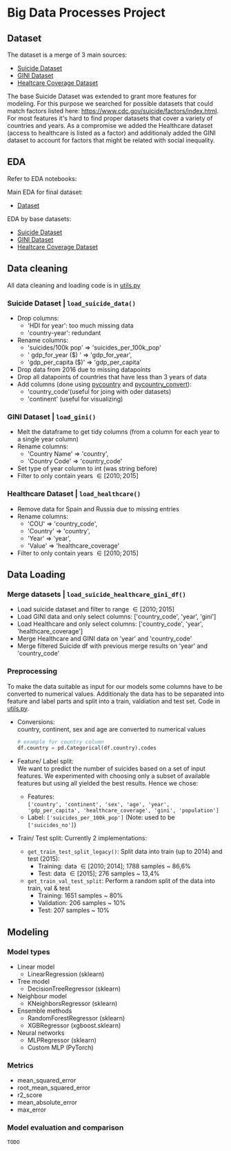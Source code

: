 # Big Data Processes Project

## Dataset

The dataset is a merge of 3 main sources:

- [Suicide Dataset](https://www.kaggle.com/datasets/russellyates88/suicide-rates-overview-1985-to-2016)
- [GINI Dataset](https://data.worldbank.org/indicator/SI.POV.GINI?end=2021&most_recent_value_desc=true&start=2021&view=map)
- [Healtcare Coverage Dataset](https://stats.oecd.org/Index.aspx?ThemeTreeId=9)

The base Suicide Dataset was extended to grant more features for modeling.
For this purpose we searched for possible datasets that could match factors listed here: https://www.cdc.gov/suicide/factors/index.html.
For most features it's hard to find proper datasets that cover a variety of countries and years.
As a compromise we added the Healthcare dataset (access to healthcare is listed as a factor) and additionaly added the GINI dataset to account for factors that might be related with social inequality.

## EDA

Refer to EDA notebooks:

Main EDA for final dataset:

- [Dataset](mental_health/eda_ds.ipynb)

EDA by base datasets:

- [Suicide Dataset](mental_health/eda_suicide.ipynb)
- [GINI Dataset](mental_health/eda_gini.ipynb)
- [Healtcare Coverage Dataset](mental_health/eda_hc_coverage.ipynb)

## Data cleaning

All data cleaning and loading code is in [utils.py](mental_health/utils.py)

### Suicide Dataset | `load_suicide_data()`

- Drop columns:
  - 'HDI for year': too much missing data
  - 'country-year': redundant
- Rename columns:
  - 'suicides/100k pop' => 'suicides_per_100k_pop'
  - ' gdp_for_year ($) ' => 'gdp_for_year',
  - 'gdp_per_capita ($)' => 'gdp_per_capita'
- Drop data from 2016 due to missing datapoints
- Drop all datapoints of countries that have less than 3 years of data
- Add columns (done using [pycountry](https://pypi.org/project/pycountry/) and [pycountry_convert](https://pypi.org/project/pycountry-convert/)):
  - 'country_code'(useful for joing with oder datasets)
  - 'continent' (useful for visualizing)

### GINI Dataset | `load_gini()`

- Melt the dataframe to get tidy columns (from a column for each year to a single year column)
- Rename columns:
  - 'Country Name' => 'country',
  - 'Country Code' => 'country_code'
- Set type of year column to int (was string before)
- Filter to only contain years $\in [2010; 2015]$

### Healthcare Dataset | `load_healthcare()`

- Remove data for Spain and Russia due to missing entries
- Rename columns:
  - 'COU' => 'country_code',
  - 'Country' => 'country',
  - 'Year' => 'year',
  - 'Value' => 'healthcare_coverage'
- Filter to only contain years $\in [2010; 2015]$

## Data Loading

### Merge datasets | `load_suicide_healthcare_gini_df()`

- Load suicide dataset and filter to range $\in [2010; 2015]$
- Load GINI data and only select columns: ['country_code', 'year', 'gini']
- Load Healthcare and only select columns: ['country_code', 'year', 'healthcare_coverage']
- Merge Healthcare and GINI data on 'year' and 'country_code'
- Merge filtered Suicide df with previous merge results on 'year' and 'country_code'

### Preprocessing

To make the data suitable as input for our models some columns have to be converted to numerical values. Additionaly the data has to be separated into feature and label parts and split into a train, valdiation and test set.
Code in [utils.py](mental_health/utils.py).

- Conversions:  
  country, continent, sex and age are converted to numerical values
  ```python
  # example for country column
  df.country = pd.Categorical(df.country).codes
  ```
- Feature/ Label split:  
   We want to predict the number of suicides based on a set of input features. We experimented with choosing only a subset of available features but using all yielded the best results. Hence we chose:

  - Features:  
     `['country', 'continent', 'sex', 'age', 'year',
'gdp_per_capita', 'healthcare_coverage', 'gini', 'population']`
  - Label: `['suicides_per_100k_pop']` (Note: used to be `['suicides_no']`)

- Train/ Test split:
  Currently 2 implementations:
  - `get_train_test_split_legacy()`:
    Split data into train (up to 2014) and test (2015):
    - Training: data $\in [2010; 2014]$; 1788 samples ~ 86,6%
    - Test: data $\in [2015]$; 276 samples ~ 13,4%
  - `get_train_val_test_split`:
    Perform a random split of the data into train, val & test
    - Training: 1651 samples ~ 80%
    - Validation: 206 samples ~ 10%
    - Test: 207 samples ~ 10%

## Modeling

### Model types

- Linear model
  - LinearRegression (sklearn)
- Tree model
  - DecisionTreeRegressor (sklearn)
- Neighbour model
  - KNeighborsRegressor (sklearn)
- Ensemble methods
  - RandomForestRegressor (sklearn)
  - XGBRegressor (xgboost.sklearn)
- Neural networks
  - MLPRegressor (sklearn)
  - Custom MLP (PyTorch)

### Metrics

- mean_squared_error
- root_mean_squared_error
- r2_score
- mean_absolute_error
- max_error

### Model evaluation and comparison

`TODO`
